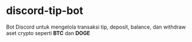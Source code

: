 # discord-tip-bot
Bot Discord untuk mengelola transaksi tip, deposit, balance, dan withdraw aset crypto seperti **BTC** dan **DOGE**
